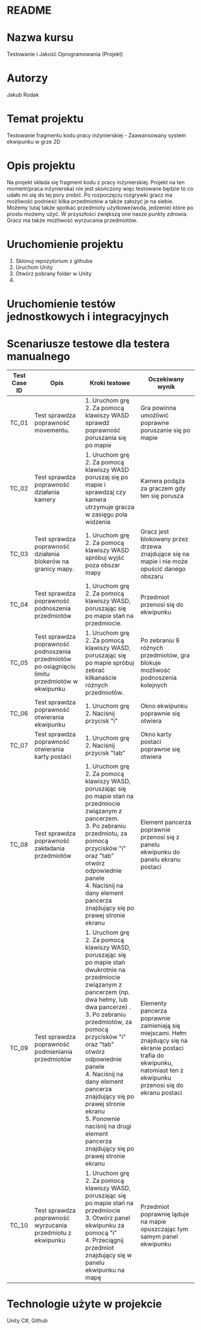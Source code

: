 # README #

# Nazwa kursu
Testowanie i Jakość Oprogramowania (Projekt)

# Autorzy
Jakub Rodak

# Temat projektu
Testowanie fragmentu kodu pracy inżynierskiej - Zaawansowany system ekwipunku w grze 2D

# Opis projektu
Na projekt składa się fragment kodu z pracy inżynierskiej. Projekt na ten moment(praca inżynierska) nie jest skończony więc testowane będzie to co udało mi się do tej pory zrobić. Po rozpoczęciu rozgrywki gracz ma możliwość podnieść kilka przedmiotów a także założyć je na siebie. Możemy tutaj także spotkać przedmioty użytkowe(woda, jedzenie) które po prostu możemy użyć. W przyszłości zwiększą one nasze punkty zdrowia. Gracz ma także możliwość wyrzucania przedmiotów.

# Uruchomienie projektu
1. Sklonuj repozytorium z githuba
2. Uruchom Unity
3. Otwórz pobrany folder w Unity
4. 

# Uruchomienie testów jednostkowych i integracyjnych


# Scenariusze testowe dla testera manualnego
| Test Case ID | Opis | Kroki testowe | Oczekiwany wynik |
|------------|------------|------------|------------|
| TC_01 | Test sprawdza poprawność movementu. | 1. Uruchom grę  <br/> 2. Za pomocą klawiszy WASD sprawdź poprawność poruszania się po mapie  | Gra powinna umożliwić poprawne poruszanie się po mapie  |
| TC_02 | Test sprawdza poprawność działania kamery | 1. Uruchom grę  <br/> 2. Za pomocą klawiszy WASD poruszaj się po mapie i sprawdzaj czy kamera utrzymuje gracza w zasięgu pola widzenia | Kamera podąża za graczem gdy ten się porusza  |
| TC_03 | Test sprawdza poprawność działania blokerów na granicy mapy. | 1. Uruchom grę <br/> 2. Za pomocą klawiszy WASD spróbuj wyjść poza obszar mapy  | Gracz jest blokowany przez drzewa znajdujące się na mapie i nie może opuścić danego obszaru  |
| TC_04 | Test sprawdza poprawność podnoszenia przedmiotów | 1. Uruchom grę  <br/> 2. Za pomocą klawiszy WASD, poruszając się po mapie stań na  przedmiocie. | Przedmiot przenosi się do ekwipunku  |
| TC_05 | Test sprawdza poprawność podnoszenia przedmiotów po osiągnięciu limitu przedmiotów w ekwipunku | 1. Uruchom grę  <br/> 2. Za pomocą klawiszy WASD, poruszając się po mapie spróbuj zebrać kilkanaście różnych przedmiotów.  | Po zebraniu 9 róźnych przedmiotów, gra blokuje możliwość podnoszenia kolejnych  |
| TC_06 | Test sprawdza poprawność otwierania ekwipunku  | 1. Uruchom grę <br/> 2. Naciśnij przycisk "i"  | Okno ekwipunku poprawnie się otwiera  |
| TC_07 | Test sprawdza poprawność otwierania karty postaci | 1. Uruchom grę  <br/> 2. Naciśnij przycisk "tab"  | Okno karty postaci poprawnie się otwiera  |
| TC_08 | Test sprawdza poprawność zakładania przedmiotów  | 1. Uruchom grę  <br/> 2.  Za pomocą klawiszy WASD, poruszając się po mapie stań na  przedmiocie związanym z pancerzem. <br/> 3. Po zebraniu przedmiotu, za pomocą przycisków "i" oraz "tab" otwórz odpowiednie panele <br/> 4. Naciśnij  na dany element pancerza znajdujący się po prawej stronie ekranu    | Element pancerza poprawnie przenosi się z panelu ekwipunku do panelu ekranu postaci  |
| TC_09 | Test sprawdza poprawność podmieniania przedmiotów  | 1. Uruchom grę  <br/> 2.  Za pomocą klawiszy WASD, poruszając się po mapie stań dwukrotnie na przedmiocie związanym z pancerzem (np. dwa hełmy, lub dwa pancerze) . <br/> 3. Po zebraniu przedmiotów, za pomocą przycisków "i" oraz "tab" otwórz odpowiednie panele <br/> 4. Naciśnij  na dany element pancerza znajdujący się po prawej stronie ekranu  <br/> 5. Ponownie naciśnij na drugi element pancerza znajdujący się po prawej stronie ekranu   | Elementy pancerza poprawnie zamieniają się miejscami. Hełm znajduący się na ekranie postaci trafia do ekwipunku, natomiast ten z ekwipunku przenosi się do ekranu postaci  |
| TC_10 | Test sprawdza poprawność wyrzucania przedmiotu z ekwipunku | 1. Uruchom grę <br/> 2. Za pomocą klawiszy WASD, poruszając się po mapie stań na  przedmiocie <br/> 3. Otwórz panel ekwipunku za pomocą "i" <br/> 4. Przeciągnij przedmiot znajdujący się w panelu ekwipunku na mapę | Przedmiot poprawnię ląduje na mapie opuszczając tym samym panel ekwipunku  |


# Technologie użyte w projekcie
Unity C#, Github
